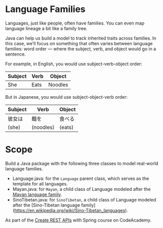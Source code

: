 # Language Families

Languages, just like people, often have families. You can even map language lineage a bit like a family tree.

Java can help us build a model to track inherited traits across families. In this case, we’ll focus on something that often varies between language families: word order — where the subject, verb, and object would go in a sentence.

For example, in English, you would use subject-verb-object order:

| Subject     | Verb        | Object  |
| ----------- | ----------- | ------- |
| She         | Eats        | Noodles |

But in Japanese, you would use subject-object-verb order:

| Subject     | Verb        | Object  |
| ----------- | ----------- | ------- |
| 彼女は       | 麺を         |  食べる |
| (she)	      | (noodles)   |	(eats) |

# Scope
Build a Java package with the following three classes to model real-world language families.

- Language.java: for the ```Language``` parent class, which serves as the template for all languages.
- Mayan.java: for ```Mayan```, a child class of Language modeled after the [Mayan language family](https://en.wikipedia.org/wiki/Mayan_languages).
- SinoTibetan.java: for ```SinoTibetan```, a child class of Language modeled after the [Sino-Tibetan language family] (https://en.wikipedia.org/wiki/Sino-Tibetan_languages).

As part of the [Create REST APIs](https://www.codecademy.com/learn/paths/create-rest-apis-with-spring-and-java) with Spring course on CodeAcademy.
